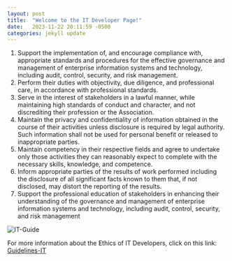 ```yaml
---
layout: post
title:  "Welcome to the IT Developer Page!"
date:   2023-11-22 20:11:59 -0500
categories: jekyll update
---
```

1. Support the implementation of, and encourage compliance with, appropriate standards and procedures for the effective governance and management of enterprise information systems and technology, including audit, control, security, and risk management.
1. Perform their duties with objectivity, due diligence, and professional care, in accordance with professional standards.
1. Serve in the interest of stakeholders in a lawful manner, while maintaining high standards of conduct and character, and not discrediting their profession or the Association.
1. Maintain the privacy and confidentiality of information obtained in the course of their activities unless disclosure is required by legal authority. Such information shall not be used for personal benefit or released to inappropriate parties.
1. Maintain competency in their respective fields and agree to undertake only those activities they can reasonably expect to complete with the necessary skills, knowledge, and competence.
1. Inform appropriate parties of the results of work performed including the disclosure of all significant facts known to them that, if not disclosed, may distort the reporting of the results.
1. Support the professional education of stakeholders in enhancing their understanding of the governance and management of enterprise information systems and technology, including audit, control, security, and risk management

![IT-Guide](https://techhq.com/wp-content/uploads/2023/08/Artificial-intelligence-Ethics-11-1-861x484.jpg)

For more information about the Ethics of IT Developers, click on this link: [Guidelines-IT]

[Guidelines-IT]: [https://jekyllrb.com/docs/home](https://www.freecodecamp.org/news/developer-ethics/)https://www.freecodecamp.org/news/developer-ethics/

